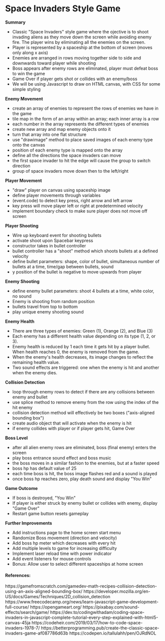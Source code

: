 # Space Invaders Style Game

**Summary**
- Classic "Space Invaders" style game where the ojective is to shoot invading aliens as they move down the screen while avoiding enemy fire. The player wins by eliminating all the enemies on the screen. 
- Player is represented by a spaceship at the bottom of screen (moves only along x axis)
- Enemies are arranged in rows moving together side to side and downwards toward player while shooting
- Boss appears after enemy rows are eliminated, player must defeat boss to win the game
- Game Over if player gets shot or collides with an enemy/boss 
- We will be using Javascript to draw on HTML canvas, with CSS for some simple styling

**Enemy Movement**
- create an array of enemies to represent the rows of enemies we have in the game
- tile map in the form of an array within an array; each inner array is a row 
- each number in the array represents the different types of enemies 
- create new array and map enemy objects onto it
- turn that array into one flat structure
- use "drawimage" method to place saved images of each enemy type onto the canvas
- position of each enemy type is mapped onto the array
- define all the directions the space invaders can move
- the first space invader to hit the edge will cause the group to switch direction
- group of space invaders move down then to the left/right

**Player Movement**
- "draw" player on canvas using spaceship image
- define player movements through variables
- (event.code) to detect key press, right arrow and left arrow
- key press will move player left or right at predetermined velocity
- implement boundary check to make sure player does not move off screen

**Player Shooting** 
- Wire up keyboard event for shooting bullets
- activate shoot upon Spacebar keypress
- constructor takes in bullet controller
- bullet controller has a "shoot" method which shoots bullets at a defined velocity
- define bullet parameters: shape, color of bullet, simultaneous number of bullets at a time, 
 time/gap between bullets,  sound
- y position of the bullet is negative to move upwards from player

**Enemy Shooting**
- define enemy bullet parameters: shoot 4 bullets at a time, white color, no sound
- Enemy is shooting from random position
- bullets travel from top to bottom
- play unique enemy shooting sound

**Enemy Health**
- There are three types of enemies: Green (1), Orange (2), and Blue (3)
- Each enemy has a different health value depending on its type (1, 2, or 3).
- Enemy health is reduced by 1 each time it gets hit by a player bullet. When health reaches 0, the enemy is removed from the game.
- When the enemy's health decreases, its image changes to reflect the remaining health value.
- Two sound effects are triggered: one when the enemy is hit and another when the enemy dies.

**Collision Detection**
- loop through enemy rows to detect if there are any collisions between enemy and bullet
- use splice method to remove enemy from the row using the index of the hit enemy
- collision detection method will effectively be two boxes ("axis-aligned bounding box")
- create audio object that will activate when the enemy is hit
- if enemy collides with player or if player gets hit, Game Over

**Boss Level**
- after all alien enemy rows are eliminated, boss (final enemy) enters the screen
- play boss entrance sound effect and boss music
- the boss moves in a similar fashion to the enemies, but at a faster speed
- boss hp has default value of 25
- each time boss is hit, the boss image flashes red and a sound is played
- once boss hp reaches zero, play death sound and display "You Win"

**Game Outcome**
- If boss is destroyed, "You Win"
- If player is either struck by enemy bullet or collides with enemy, display "Game Over"
- Restart game button resets gameplay

**Further Improvements**
- Add instructions page to the home screen start menu
- Randomize Boss movement (direction and velocity)
- Add boss hp meter which decreases with every hit
- Add multiple levels to game for increasing difficulty 
- Implement laser reload time with power indicator
- Add event listeners for mouse controls
- Bonus: Allow user to select different spaceships at home screen

<h4>References:</h4>
https://gamefromscratch.com/gamedev-math-recipes-collision-detection-using-an-axis-aligned-bounding-box/
https://developer.mozilla.org/en-US/docs/Games/Techniques/2D_collision_detection
https://www.freecodecamp.org/news/learn-javascript-game-development-full-course/
https://opengameart.org/
https://pixabay.com/sound-effects/search/game/
https://dev.to/codingwithadam/coding-space-invaders-in-javascript-complete-tutorial-every-step-explained-with-html5-canvas-45ja
https://codeheir.com/2019/03/17/how-to-code-space-invaders-1978-7/
https://betterprogramming.pub/create-the-classic-space-invaders-game-af087786d63b
https://codepen.io/tallulahh/pen/OJRdNOL
